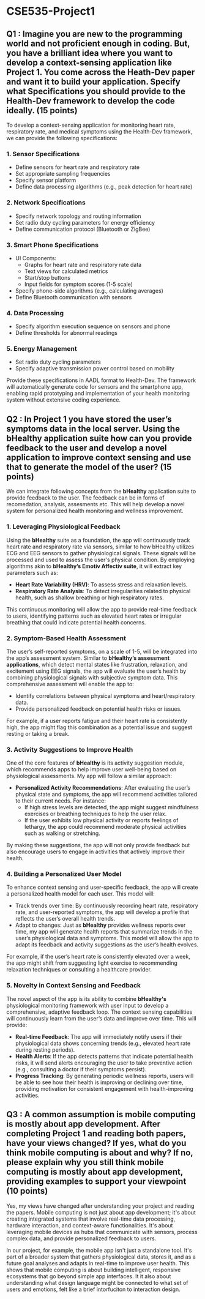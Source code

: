 # CSE535-Project1

## Q1 : Imagine you are new to the programming world and not proficient enough in coding. But, you have a brilliant idea where you want to develop a context-sensing application like Project 1.  You come across the Heath-Dev paper and want it to build your application. Specify what Specifications you should provide to the Health-Dev framework to develop the code ideally. (15 points)

To develop a context-sensing application for monitoring heart rate, respiratory rate, and medical symptoms using the Health-Dev framework, we can provide the following specifications:

### 1. Sensor Specifications
- Define sensors for heart rate and respiratory rate
- Set appropriate sampling frequencies
- Specify sensor platform
- Define data processing algorithms (e.g., peak detection for heart rate)

### 2. Network Specifications
- Specify network topology and routing information
- Set radio duty cycling parameters for energy efficiency
- Define communication protocol (Bluetooth or ZigBee)

### 3. Smart Phone Specifications
- UI Components:
  - Graphs for heart rate and respiratory rate data
  - Text views for calculated metrics
  - Start/stop buttons
  - Input fields for symptom scores (1-5 scale)
- Specify phone-side algorithms (e.g., calculating averages)
- Define Bluetooth communication with sensors

### 4. Data Processing
- Specify algorithm execution sequence on sensors and phone
- Define thresholds for abnormal readings

### 5. Energy Management
- Set radio duty cycling parameters
- Specify adaptive transmission power control based on mobility

Provide these specifications in AADL format to Health-Dev. The framework will automatically generate code for sensors and the smartphone app, enabling rapid prototyping and implementation of your health monitoring system without extensive coding experience.


## Q2 : In Project 1 you have stored the user’s symptoms data in the local server. Using the bHealthy application suite how can you provide feedback to the user and develop a novel application to improve context sensing and use that to generate the model of the user? (15 points)


We can integrate following concepts from the **bHealthy** application suite to provide feedback to the user. The feedback can be in forms of recomedation, analysis, assesments etc. This will help develop a novel system for personalized health monitoring and wellness improvement.

### 1. Leveraging Physiological Feedback
Using the **bHealthy** suite as a foundation, the app will continuously track heart rate and respiratory rate via sensors, similar to how bHealthy utilizes ECG and EEG sensors to gather physiological signals. These signals will be processed and used to assess the user's physical condition. By employing algorithms akin to **bHealthy’s Emotiv Affectiv suite**, it will extract key parameters such as:
- **Heart Rate Variability (HRV)**: To assess stress and relaxation levels.
- **Respiratory Rate Analysis**: To detect irregularities related to physical health, such as shallow breathing or high respiratory rates.

This continuous monitoring will allow the app to provide real-time feedback to users, identifying patterns such as elevated heart rates or irregular breathing that could indicate potential health concerns.

### 2. Symptom-Based Health Assessment
The user’s self-reported symptoms, on a scale of 1-5, will be integrated into the app’s assessment system. Similar to **bHealthy’s assessment applications**, which detect mental states like frustration, relaxation, and excitement using EEG signals, the app will evaluate the user’s health by combining physiological signals with subjective symptom data. This comprehensive assessment will enable the app to:
- Identify correlations between physical symptoms and heart/respiratory data.
- Provide personalized feedback on potential health risks or issues.
  
For example, if a user reports fatigue and their heart rate is consistently high, the app might flag this combination as a potential issue and suggest resting or taking a break.

### 3. Activity Suggestions to Improve Health
One of the core features of **bHealthy** is its activity suggestion module, which recommends apps to help improve user well-being based on physiological assessments. My app will follow a similar approach:
- **Personalized Activity Recommendations**: After evaluating the user’s physical state and symptoms, the app will recommend activities tailored to their current needs. For instance:
  - If high stress levels are detected, the app might suggest mindfulness exercises or breathing techniques to help the user relax.
  - If the user exhibits low physical activity or reports feelings of lethargy, the app could recommend moderate physical activities such as walking or stretching.
  
By making these suggestions, the app will not only provide feedback but also encourage users to engage in activities that actively improve their health.

### 4. Building a Personalized User Model
To enhance context sensing and user-specific feedback, the app will create a personalized health model for each user. This model will:
- Track trends over time: By continuously recording heart rate, respiratory rate, and user-reported symptoms, the app will develop a profile that reflects the user’s overall health trends.
- Adapt to changes: Just as **bHealthy** provides wellness reports over time, my app will generate health reports that summarize trends in the user’s physiological data and symptoms. This model will allow the app to adapt its feedback and activity suggestions as the user’s health evolves.
  
For example, if the user’s heart rate is consistently elevated over a week, the app might shift from suggesting light exercise to recommending relaxation techniques or consulting a healthcare provider.

### 5. Novelty in Context Sensing and Feedback
The novel aspect of the app is its ability to combine **bHealthy's** physiological monitoring framework with user input to develop a comprehensive, adaptive feedback loop. The context sensing capabilities will continuously learn from the user’s data and improve over time. This will provide:
- **Real-time Feedback**: The app will immediately notify users if their physiological data shows concerning trends (e.g., elevated heart rate during resting periods).
- **Health Alerts**: If the app detects patterns that indicate potential health risks, it will send alerts encouraging the user to take preventive action (e.g., consulting a doctor if their symptoms persist).
- **Progress Tracking**: By generating periodic wellness reports, users will be able to see how their health is improving or declining over time, providing motivation for consistent engagement with health-improving activities.


## Q3 : A common assumption is mobile computing is mostly about app development. After completing Project 1 and reading both papers, have your views changed? If yes, what do you think mobile computing is about and why? If no, please explain why you still think mobile computing is mostly about app development, providing examples to support your viewpoint  (10 points)

Yes, my views have changed after understanding your project and reading the papers. Mobile computing is not just about app development; it's about creating integrated systems that involve real-time data processing, hardware interaction, and context-aware functionalities. It's about leveraging mobile devices as hubs that communicate with sensors, process complex data, and provide personalized feedback to users.

In our project, for example, the mobile app isn't just a standalone tool. It's part of a broader system that gathers physiological data, stores it, and as a future goal analyses and adapts in real-time to improve user health. This shows that mobile computing is about building intelligent, responsive ecosystems that go beyond simple app interfaces. It it also about understanding what design language might be connected to what set of users and emotions, felt like a brief intorfuciton to interaction design.